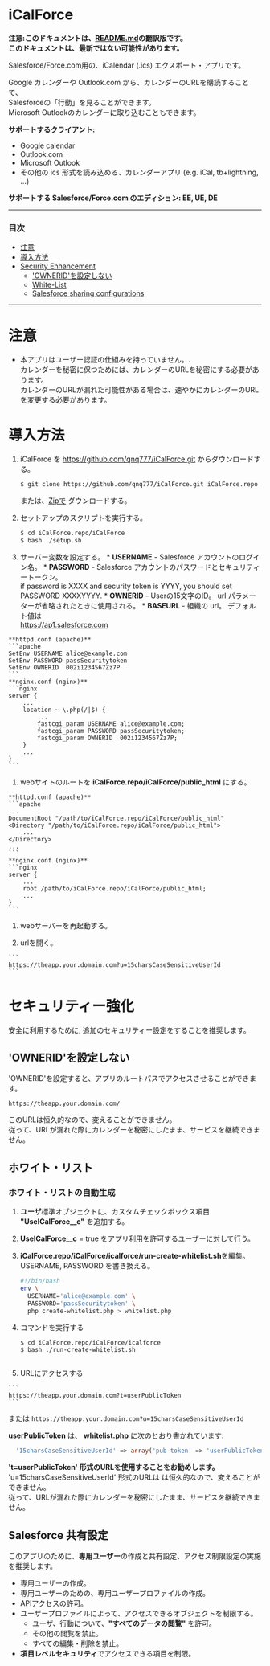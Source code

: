 iCalForce
=========

**注意:このドキュメントは、[README.md](https://github.com/qnq777/iCalForce/blob/master/README.md)の翻訳版です。  
このドキュメントは、最新ではない可能性があります。**

Salesforce/Force.com用の、iCalendar (.ics) エクスポート・アプリです。  

Google カレンダーや Outlook.com から、カレンダーのURLを購読することで、  
Salesforceの「行動」を見ることができます。  
Microsoft Outlookのカレンダーに取り込むこともできます。

**サポートするクライアント:**
  * Google calendar
  * Outlook.com
  * Microsoft Outlook
  * その他の ics 形式を読み込める、カレンダーアプリ (e.g. iCal, tb+lightning, ...)

**サポートする Salesforce/Force.com のエディション: EE, UE, DE**

----
### 目次
  * [注意](#warning)
  * [導入方法](#setup)
  * [Security Enhancement](#security-enhancement)
    * ['OWNERID'を設定しない](#dont-set-owner-id)
    * [White-List](#white-list)
    * [Salesforce sharing configurations](#salesforce-sharing-configurations)

----
# <a name="warning"> 注意
  * 本アプリはユーザー認証の仕組みを持っていません。.  
    カレンダーを秘密に保つためには、カレンダーのURLを秘密にする必要があります。  
    カレンダーのURLが漏れた可能性がある場合は、速やかにカレンダーのURLを変更する必要があります。

# <a name="setup"> 導入方法

  1. iCalForce を https://github.com/qnq777/iCalForce.git からダウンロードする。
     ```bash
     $ git clone https://github.com/qnq777/iCalForce.git iCalForce.repo
     ```
     または、[Zipで](https://github.com/qnq777/iCalForce/archive/master.zip) ダウンロードする。

  1. セットアップのスクリプトを実行する。
     ```bash
     $ cd iCalForce.repo/iCalForce
     $ bash ./setup.sh
     ```
  1. サーバー変数を設定する。
    * **USERNAME** - Salesforce アカウントのログイン名。
    * **PASSWORD** - Salesforce アカウントのパスワードとセキュリティートークン。  
      if password is XXXX and security token is YYYY, you should set PASSWORD XXXXYYYY.
    * **OWNERID** - Userの15文字のID。 url パラメーターが省略されたときに使用される。
    * **BASEURL** - 組織の url。 デフォルト値は  
      https://ap1.salesforce.com

    **httpd.conf (apache)**
    ```apache
    SetEnv USERNAME alice@example.com
    SetEnv PASSWORD passSecuritytoken
    SetEnv OWNERID  002i1234567Zz7P
    ```
    **nginx.conf (nginx)**
    ```nginx
    server {
        ...
        location ~ \.php(/|$) {
            ...
            fastcgi_param USERNAME alice@example.com;
            fastcgi_param PASSWORD passSecuritytoken;
            fastcgi_param OWNERID  002i1234567Zz7P;
        }
        ...
    }
    ```

  1. webサイトのルートを **iCalForce.repo/iCalForce/public_html** にする。

    **httpd.conf (apache)**
    ```apache
    ...
    DocumentRoot "/path/to/iCalForce.repo/iCalForce/public_html"
    <Directory "/path/to/iCalForce.repo/iCalForce/public_html">
        ...
    </Directory>
    ...
    ```
    **nginx.conf (nginx)**
    ```nginx
    server {
        ...
        root /path/to/iCalForce.repo/iCalForce/public_html;
        ...
    }
    ```

  1. webサーバーを再起動する。

  1. urlを開く。

    ```
    https://theapp.your.domain.com?u=15charsCaseSensitiveUserId
    ```

# <a name="security-enhancement"> セキュリティー強化

安全に利用するために, 追加のセキュリティー設定をすることを推奨します。

## <a name="#dont-set-ownerid"> 'OWNERID'を設定しない

'OWNERID'を設定すると、アプリのルートパスでアクセスさせることができます。
```
https://theapp.your.domain.com/
```
このURLは恒久的なので、変えることができません。  
従って、URLが漏れた際にカレンダーを秘密にしたまま、サービスを継続できません。

## <a name="#white-list"> ホワイト・リスト

### ホワイト・リストの自動生成
  1. **ユーザ**標準オブジェクトに、カスタムチェックボックス項目 **"UseICalForce__c"** を追加する。
  
  1. **UseICalForce__c** = true をアプリ利用を許可するユーザーに対して行う。

  1. **iCalForce.repo/iCalForce/icalforce/run-create-whitelist.sh**を編集。  
     USERNAME, PASSWORD を書き換える。
     ```bash
     #!/bin/bash
     env \
       USERNAME='alice@example.com' \
       PASSWORD='passSecuritytoken' \
       php create-whitelist.php > whitelist.php
     ```

  1. コマンドを実行する
     ```bash
     $ cd iCalForce.repo/iCalForce/icalforce
     $ bash ./run-create-whitelist.sh
     ```
     ```

  1. URLにアクセスする

    ```
    https://theapp.your.domain.com?t=userPublicToken
    ```
または
    ```
    https://theapp.your.domain.com?u=15charsCaseSensitiveUserId
    ```

**userPublicToken** は、 **whitelist.php** に次のとおり書かれています:
```php
  '15charsCaseSensitiveUserId' => array('pub-token' => 'userPublicToken'),
```

**'t=userPublicToken' 形式のURLを使用することをお勧めします。**  
'u=15charsCaseSensitiveUserId' 形式のURLは は恒久的なので、変えることができません。  
従って、URLが漏れた際にカレンダーを秘密にしたまま、サービスを継続できません。

## <a name="salesforce-sharing-configurations"> Salesforce 共有設定
このアプリのために、**専用ユーザー**の作成と共有設定、アクセス制限設定の実施を推奨します。  

  * 専用ユーザーの作成。
  * 専用ユーザーのための、専用ユーザープロファイルの作成。
  * APIアクセスの許可。
  * ユーザープロファイルによって、アクセスできるオブジェクトを制限する。
    * ユーザ、行動について、**"すべてのデータの閲覧"** を許可。
    * その他の閲覧を禁止。
    * すべての編集・削除を禁止。
  * **項目レベルセキュリティ**でアクセスできる項目を制限。
